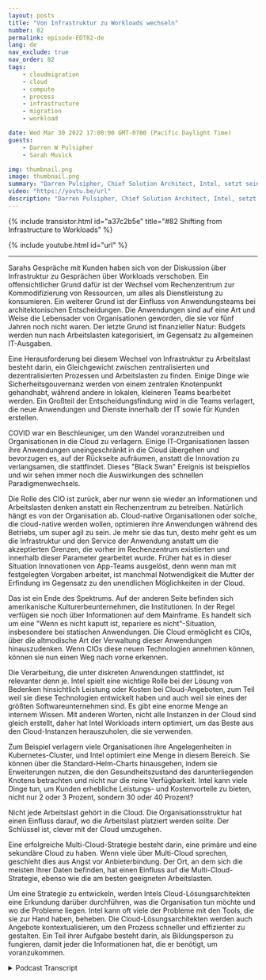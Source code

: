 ```yaml
---
layout: posts
title: "Von Infrastruktur zu Workloads wechseln"
number: 82
permalink: episode-EDT82-de
lang: de
nav_exclude: true
nav_order: 82
tags:
    - cloudmigration
    - cloud
    - compute
    - process
    - infrastructure
    - migration
    - workload

date: Wed Mar 30 2022 17:00:00 GMT-0700 (Pacific Daylight Time)
guests:
    - Darren W Pulsipher
    - Sarah Musick

img: thumbnail.png
image: thumbnail.png
summary: "Darren Pulsipher, Chief Solution Architect, Intel, setzt sein Gespräch mit Sarah Musick, Cloud Solution Architect, Intel, über den Wechsel von Infrastruktur zu Workloads fort. Bitte füge es der Playlist Embracing Digital Transformation hinzu."
video: "https://youtu.be/url"
description: "Darren Pulsipher, Chief Solution Architect, Intel, setzt sein Gespräch mit Sarah Musick, Cloud Solution Architect, Intel, über den Wechsel von Infrastruktur zu Workloads fort. Bitte füge es der Playlist Embracing Digital Transformation hinzu."
---
```


<div>
{% include transistor.html id="a37c2b5e" title="#82 Shifting from Infrastructure to Workloads" %}

{% include youtube.html id="url" %}
</div>

---

Sarahs Gespräche mit Kunden haben sich von der Diskussion über Infrastruktur zu Gesprächen über Workloads verschoben. Ein offensichtlicher Grund dafür ist der Wechsel vom Rechenzentrum zur Kommodifizierung von Ressourcen, um alles als Dienstleistung zu konsumieren. Ein weiterer Grund ist der Einfluss von Anwendungsteams bei architektonischen Entscheidungen. Die Anwendungen sind auf eine Art und Weise die Lebensader von Organisationen geworden, die sie vor fünf Jahren noch nicht waren. Der letzte Grund ist finanzieller Natur: Budgets werden nun nach Arbeitslasten kategorisiert, im Gegensatz zu allgemeinen IT-Ausgaben.

Eine Herausforderung bei diesem Wechsel von Infrastruktur zu Arbeitslast besteht darin, ein Gleichgewicht zwischen zentralisierten und dezentralisierten Prozessen und Arbeitslasten zu finden. Einige Dinge wie Sicherheitsgouvernanz werden von einem zentralen Knotenpunkt gehandhabt, während andere in lokalen, kleineren Teams bearbeitet werden. Ein Großteil der Entscheidungsfindung wird in die Teams verlagert, die neue Anwendungen und Dienste innerhalb der IT sowie für Kunden erstellen.

COVID war ein Beschleuniger, um den Wandel voranzutreiben und Organisationen in die Cloud zu verlagern. Einige IT-Organisationen lassen ihre Anwendungen uneingeschränkt in die Cloud übergehen und bevorzugen es, auf der Rückseite aufräumen, anstatt die Innovation zu verlangsamen, die stattfindet. Dieses "Black Swan" Ereignis ist beispiellos und wir sehen immer noch die Auswirkungen des schnellen Paradigmenwechsels.

Die Rolle des CIO ist zurück, aber nur wenn sie wieder an Informationen und Arbeitslasten denken anstatt ein Rechenzentrum zu betreiben. Natürlich hängt es von der Organisation ab. Cloud-native Organisationen oder solche, die cloud-native werden wollen, optimieren ihre Anwendungen während des Betriebs, um super agil zu sein. Je mehr sie das tun, desto mehr geht es um die Infrastruktur und den Service der Anwendung anstatt um die akzeptierten Grenzen, die vorher im Rechenzentrum existierten und innerhalb dieser Parameter gearbeitet wurde. Früher hat es in dieser Situation Innovationen von App-Teams ausgelöst, denn wenn man mit festgelegten Vorgaben arbeitet, ist manchmal Notwendigkeit die Mutter der Erfindung im Gegensatz zu den unendlichen Möglichkeiten in der Cloud.

Das ist ein Ende des Spektrums. Auf der anderen Seite befinden sich amerikanische Kulturerbeunternehmen, die Institutionen. In der Regel verfügen sie noch über Informationen auf dem Mainframe. Es handelt sich um eine "Wenn es nicht kaputt ist, repariere es nicht"-Situation, insbesondere bei statischen Anwendungen. Die Cloud ermöglicht es CIOs, über die altmodische Art der Verwaltung dieser Anwendungen hinauszudenken. Wenn CIOs diese neuen Technologien annehmen können, können sie nun einen Weg nach vorne erkennen.

Die Verarbeitung, die unter diskreten Anwendungen stattfindet, ist relevanter denn je. Intel spielt eine wichtige Rolle bei der Lösung von Bedenken hinsichtlich Leistung oder Kosten bei Cloud-Angeboten, zum Teil weil sie diese Technologien entwickelt haben und auch weil sie eines der größten Softwareunternehmen sind. Es gibt eine enorme Menge an internem Wissen. Mit anderen Worten, nicht alle Instanzen in der Cloud sind gleich erstellt, daher hat Intel Workloads intern optimiert, um das Beste aus den Cloud-Instanzen herauszuholen, die sie verwenden.

Zum Beispiel verlagern viele Organisationen ihre Angelegenheiten in Kubernetes-Cluster, und Intel optimiert eine Menge in diesem Bereich. Sie können über die Standard-Helm-Charts hinausgehen, indem sie Erweiterungen nutzen, die den Gesundheitszustand des darunterliegenden Knotens betrachten und nicht nur die reine Verfügbarkeit. Intel kann viele Dinge tun, um Kunden erhebliche Leistungs- und Kostenvorteile zu bieten, nicht nur 2 oder 3 Prozent, sondern 30 oder 40 Prozent?

Nicht jede Arbeitslast gehört in die Cloud. Die Organisationsstruktur hat einen Einfluss darauf, wo die Arbeitslast platziert werden sollte. Der Schlüssel ist, clever mit der Cloud umzugehen.

Eine erfolgreiche Multi-Cloud-Strategie besteht darin, eine primäre und eine sekundäre Cloud zu haben. Wenn viele über Multi-Cloud sprechen, geschieht dies aus Angst vor Anbieterbindung. Der Ort, an dem sich die meisten Ihrer Daten befinden, hat einen Einfluss auf die Multi-Cloud-Strategie, ebenso wie die am besten geeigneten Arbeitslasten.

Um eine Strategie zu entwickeln, werden Intels Cloud-Lösungsarchitekten eine Erkundung darüber durchführen, was die Organisation tun möchte und wo die Probleme liegen. Intel kann oft viele der Probleme mit den Tools, die sie zur Hand haben, beheben. Die Cloud-Lösungsarchitekten werden auch Angebote kontextualisieren, um den Prozess schneller und effizienter zu gestalten. Ein Teil ihrer Aufgabe besteht darin, als Bildungsperson zu fungieren, damit jeder die Informationen hat, die er benötigt, um voranzukommen.



<details>
<summary> Podcast Transcript </summary>

<p></p>

</details>
